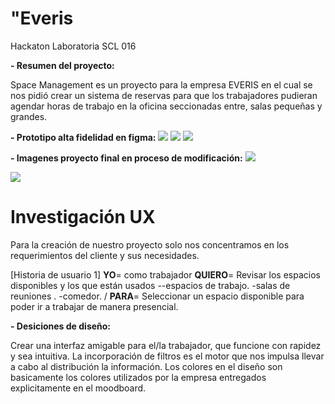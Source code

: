 # **"Everis**
Hackaton Laboratoria SCL 016

**- Resumen del proyecto:**

Space Management es un proyecto para la empresa EVERIS en el cual se nos pidió crear un sistema de reservas para que los trabajadores pudieran agendar horas de trabajo en la oficina seccionadas entre, salas pequeñas y grandes.

**- Prototipo alta fidelidad en figma:**
![](https://i.imgur.com/V5ZiITJ.png)
![](https://i.imgur.com/NtV3gzn.png)
![](https://i.imgur.com/bxRYEPJ.png)




**- Imagenes proyecto final en proceso de modificación:**
![](https://i.imgur.com/kvjnxpm.jpg)

![](https://i.imgur.com/y7JBTtH.jpg)




# **Investigación UX**

Para la creación de nuestro proyecto solo nos concentramos en los requerimientos del cliente y sus necesidades. 

[Historia de usuario 1] 
**YO**= como trabajador
**QUIERO**= Revisar los espacios disponibles y los que están usados --espacios de trabajo. -salas de reuniones . -comedor. / 
**PARA**= Seleccionar un espacio disponible para poder ir a trabajar de manera presencial.



**- Desiciones de diseño:**

Crear una interfaz amigable para el/la trabajador, que funcione con rapidez y sea intuitiva.
La incorporación de filtros es el motor que nos impulsa llevar a cabo al distribución la información.
Los colores en el diseño son basicamente los colores utilizados por la empresa entregados explicitamente en el moodboard.

